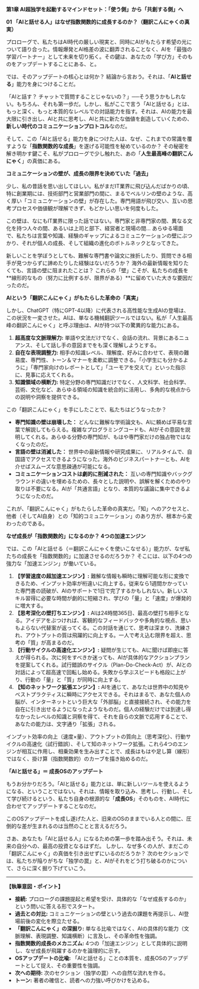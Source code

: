 **第1章 AI超独学を起動するマインドセット：「使う側」から「共創する側」へ**

**01 「AIと話せる人」はなぜ指数関数的に成長するのか？（翻訳こんにゃくの真実）**

プロローグで、私たちはAI時代の厳しい現実と、同時にAIがもたらす希望の光について語り合った。情報爆発とAI格差の波に翻弄されることなく、AIを「最強の学習パートナー」として未来を切り拓く。その鍵は、あなたの「学び方」そのものをアップデートすることにある、と。

では、そのアップデートの核心とは何か？ 結論から言おう。それは、「**AIと話せる**」能力を身につけることだ。

「AIと話す？ チャットで質問することじゃないの？」──そう思うかもしれない。もちろん、それも第一歩だ。しかし、私がここで言う「AIと話せる」とは、もっと深く、もっと本質的なレベルでの対話能力を指す。それは、AIの能力を最大限に引き出し、AIと共に思考し、AIと共に新たな価値を創造していくための、**新しい時代のコミュニケーションプロトコル**なのだ。

そして、この「AIと話せる」能力を身につけた人は、なぜ、これまでの常識を覆すような「**指数関数的な成長**」を遂げる可能性を秘めているのか？ その秘密を解き明かす鍵こそ、私がプロローグで少し触れた、あの「**人生最高峰の翻訳こんにゃく**」の真価にある。

**コミュニケーションの壁が、成長の限界を決めていた「過去」**

少し、私の昔話を思い出してほしい。私がまだIT業界に飛び込んだばかりの頃、特に創業期には、技術部門と営業部門の間に、まるでベルリンの壁のような、高く厚い「コミュニケーションの壁」が存在した。専門用語が飛び交い、互いの思考プロセスや価値観が理解できず、もどかしい思いを何度もした。

この壁は、なにもIT業界に限った話ではない。専門家と非専門家の間、異なる文化を持つ人々の間、あるいは上司と部下、経営者と現場の間… あらゆる場面で、私たちは言葉や知識、経験のギャップによるコミュニケーションの壁にぶつかり、それが個人の成長、そして組織の進化のボトルネックとなってきた。

新しいことを学ぼうとしても、難解な専門書や論文に挫折したり、質問できる相手が見つからずに諦めたりした経験はないだろうか？ 海外の最新情報を知りたくても、言語の壁に阻まれたことは？ これらの「壁」こそが、私たちの成長を**線形的なもの（努力に比例するが、限界がある）**に留めていた大きな要因だったのだ。

**AIという「翻訳こんにゃく」がもたらした革命の「真実」**

しかし、ChatGPT（特にGPT-4以降）に代表される高性能な生成AIの登場は、この状況を一変させた。AIは、単なる機械翻訳ツールではない。私が「人生最高峰の翻訳こんにゃく」と呼ぶ理由は、AIが持つ以下の驚異的な能力にある。

1.  **超高度な文脈理解力:** 単語や文法だけでなく、会話の流れ、背景にあるニュアンス、そして話し手の意図までをも深く理解しようとする。
2.  **自在な表現調整力:** 相手の知識レベル、理解度、好みに合わせて、表現の難易度、専門性、トーン＆マナーを柔軟に調整できる。「小学生にも分かるように」「専門家向けのレポートとして」「ユーモアを交えて」といった指示に、見事に応えてくれる。
3.  **知識領域の横断力:** 特定分野の専門知識だけでなく、人文科学、社会科学、芸術、文化など、あらゆる領域の知識を統合的に活用し、多角的な視点からの説明や洞察を提供できる。

この「翻訳こんにゃく」を手にしたことで、私たちはどうなったか？

*   **専門知識の壁は崩壊した：** どんなに難解な学術論文も、AIに頼めば平易な言葉で解説してもらえる。複雑なプログラミングコードも、AIがその意図を説明してくれる。あらゆる分野の専門知が、もはや専門家だけの独占物ではなくなったのだ。
*   **言語の壁は消滅した：** 世界中の最新情報や研究成果に、リアルタイムで、自国語でアクセスできるようになった。海外のビジネスパートナーとも、AIを介せばスムーズな意思疎通が可能になる。
*   **コミュニケーションコストは劇的に削減された：** 互いの専門知識やバックグラウンドの違いを埋めるための、長々とした説明や、誤解を解くためのやり取りは不要になる。AIが「共通言語」となり、本質的な議論に集中できるようになったのだ。

これが、「翻訳こんにゃく」がもたらした革命の真実だ。「知」へのアクセスと、他者（そしてAI自身）との「知的コミュニケーション」のあり方が、根本から変わったのである。

**なぜ成長が「指数関数的」になるのか？ 4つの加速エンジン**

では、この「AIと話せる（＝翻訳こんにゃくを使いこなせる）」能力が、なぜ私たちの成長を「指数関数的」に加速させるのだろうか？ そこには、以下の4つの強力な「加速エンジン」が働いている。

1.  **【学習速度の超加速エンジン】:**
    難解な情報も瞬時に理解可能な形に変換できるため、インプット効率が桁違いに向上する。従来なら1週間かかっていた専門書の読破が、AIのサポートで1日で完了するかもしれない。新しいスキル習得に必要な時間が劇的に短縮され、学びの「量」と「速度」が爆発的に増大する。
2.  **【思考深化の壁打ちエンジン】:**
    AIは24時間365日、最高の壁打ち相手となる。アイデアをぶつければ、客観的なフィードバックや多角的な視点、思いもよらない代替案が返ってくる。この対話を通じて、思考は深まり、洗練され、アウトプットの質は飛躍的に向上する。一人で考え込む限界を超え、思考の「質」が高まるのだ。
3.  **【行動サイクルの高速化エンジン】:**
    疑問が生じても、AIに聞けば即座に答えが得られる。次に何をすべきか迷っても、AIが具体的なアクションプランを提案してくれる。試行錯誤のサイクル（Plan-Do-Check-Act）が、AIとの対話によって超高速で回転し始める。失敗から学ぶスピードも格段に上がり、行動の「量」と「質」が同時に向上する。
4.  **【知のネットワーク拡張エンジン】:**
    AIを通じて、あなたは世界中の知見やベストプラクティスに瞬時にアクセスできる。それはまるで、あなた個人の脳が、インターネットという巨大な「外部脳」と直接接続され、その能力を自在に引き出せるようになったようなものだ。個人の経験だけでは到達し得なかったレベルの知識と洞察を得て、それを自らの文脈で応用することで、あなたの能力は、文字通り「拡張」される。

インプット効率の向上（速度×量）、アウトプットの質向上（思考深化）、行動サイクルの高速化（試行錯誤）、そして知のネットワーク拡張。これら4つのエンジンが相互に作用し、相乗効果を生み出すことで、成長はもはや足し算（線形）ではなく、掛け算（指数関数的）のカーブを描き始めるのだ。

**「AIと話せる」＝ 成長OSのアップデート**

もうお分かりだろう。「AIと話せる」能力とは、単に新しいツールを使えるようになる、ということではない。それは、情報を取り込み、思考し、行動し、そして学び続けるという、私たち自身の根源的な「**成長OS**」そのものを、AI時代に合わせてアップデートすることなのだ。

このOSアップデートを成し遂げた人と、旧来のOSのままでいる人との間に、圧倒的な差が生まれるのは当然のことと言えるだろう。

さあ、あなたも「AIと話せる人」になるための第一歩を踏み出そう。それは、未来の自分への、最高の投資となるはずだ。
しかし、なぜ多くの人が、まだこの「翻訳こんにゃく」の真価を引き出せずにいるのだろうか？ 次のセクションでは、私たちが陥りがちな「独学の罠」と、AIがそれをどう打ち破るのかについて、さらに深く掘り下げていこう。

---

**【執筆意図・ポイント】**

*   **接続:** プロローグの課題提起と希望を受け、具体的な「なぜ成長するのか」という問いに答える形でスタート。
*   **過去との対比:** コミュニケーションの壁という過去の課題を再提示し、AI登場前後の変化を際立たせる。
*   **「翻訳こんにゃく」の深掘り:** 単なる比喩ではなく、AIの具体的な能力（文脈理解、表現調整、知識横断）に言及し、その革命性を強調。
*   **指数関数的成長のメカニズム:** 4つの「加速エンジン」として具体的に説明し、なぜ成長が飛躍するのかを論理的に示す。
*   **OSアップデートの比喩:** 「AIと話せる」ことの本質を、成長OSのアップデートとして捉え、その重要性を強調。
*   **次への期待:** 次のセクション（独学の罠）への自然な流れを作る。
*   **トーン:** 著者の確信と、読者への力強い呼びかけを込める。